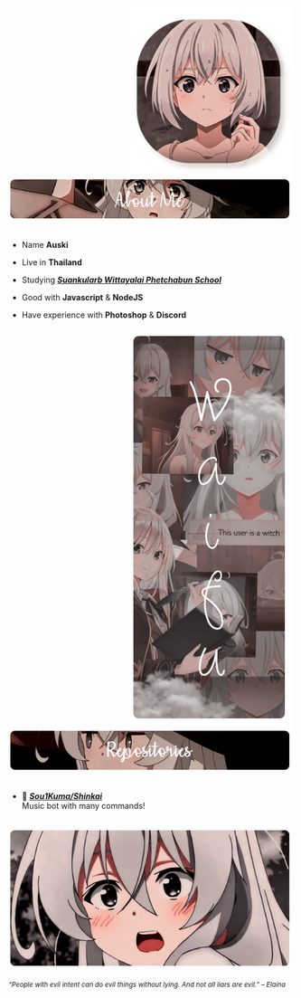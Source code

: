 <div>
<img src="./img/Profile-elaina.png" width="300" align="right" />
<br/>
<img src="./img/AboutMe-elaina.png" width="500" />
<br/>
<br/>
  
- Name **Auski**

- Live in **Thailand**

- Studying [***Suankularb Wittayalai Phetchabun School***](http://www.skpb.ac.th/web2563/)

- Good with **Javascript** & **NodeJS**

- Have experience with **Photoshop** & **Discord**

<img src="./img/Waifu-elainaa.png" width="300" align="right" />
<br/>
<img src="./img/Repo-elaina.png" width="500" />
<br/>
<br/>
  
- 📗 [***Sou1Kuma/Shinkai***](https://github.com/Sou1Kuma/ShinkaiChan) <br/>
  Music bot with many commands!

<br/>
<img src="./img/banner-elainaa.png" width="500" /><br/>
  
<sub> *“People with evil intent can do evil things without lying. And not all liars are evil.” – Elaina* </sub>
<!--
<img src="https://metrics.lecoq.io/Eilaluth?template=classic&base.header=0&base.activity=0&base.community=0&base.repositories=0&base.metadata=0&repositories=1&repositories=100&repositories.batch=100&repositories.forks=false&repositories.affiliations=owner&repositories.featured=Eilaluth%2FAyano%2CEilaluth%2FKyoko%2CEilaluth%2FKanna%2CEilaluth%2FHotaru%2CEilaluth%2FMocha&config.timezone=Asia%2FJakart"  />
-->
</div>
